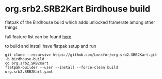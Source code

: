 # org.srb2.SRB2Kart Birdhouse build

flatpak of the Birdhouse build which adds unlocked framerate among other things

full feature list can be found [here](https://git.magicalgirl.moe/bird/Kart-Public/wikis/Current-Release)

to build and install have flatpak setup and run

```
git clone --recursive https://github.com/Lonsfor/org.srb2.SRB2Kart.git -b birdhouse-build
cd org.srb2.SRB2Kart
flatpak-builder --user --install --force-clean build org.srb2.SRB2Kart.yaml
```
